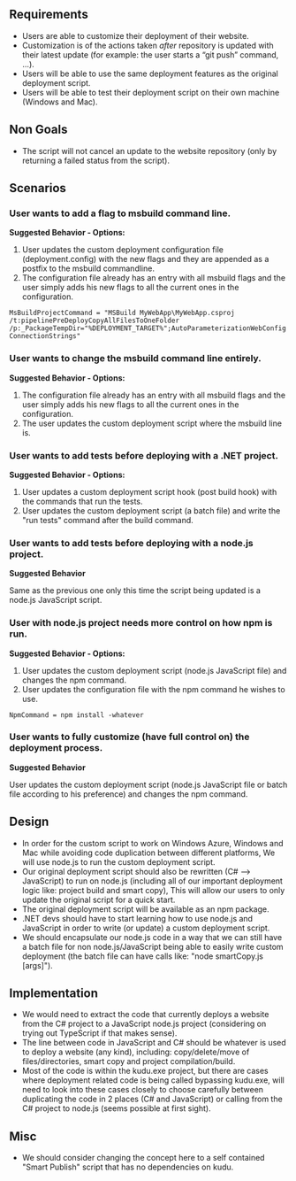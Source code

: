 ## Requirements

- Users are able to customize their deployment of their website.
- Customization is of the actions taken *after* repository is updated with their latest update (for example: the user starts a “git push” command, …).
- Users will be able to use the same deployment features as the original deployment script.
- Users will be able to test their deployment script on their own machine (Windows and Mac).


## Non Goals

- The script will not cancel an update to the website repository (only by returning a failed status from the script).


## Scenarios

### User wants to add a flag to msbuild command line.

**Suggested Behavior - Options:**

1. User updates the custom deployment configuration file (deployment.config) with the new flags and they are appended as a postfix to the msbuild commandline.
2. The configuration file already has an entry with all msbuild flags and the user simply adds his new flags to all the current ones in the configuration.

`MsBuildProjectCommand = "MSBuild MyWebApp\MyWebApp.csproj /t:pipelinePreDeployCopyAllFilesToOneFolder /p:_PackageTempDir="%DEPLOYMENT_TARGET%";AutoParameterizationWebConfigConnectionStrings"`

### User wants to change the msbuild command line entirely.

**Suggested Behavior - Options:**

1. The configuration file already has an entry with all msbuild flags and the user simply adds his new flags to all the current ones in the configuration.
2. The user updates the custom deployment script where the msbuild line is.

### User wants to add tests before deploying with a .NET project.

**Suggested Behavior - Options:**

1. User updates a custom deployment script hook (post build hook) with the commands that run the tests.
2. User updates the custom deployment script (a batch file) and write the "run tests" command after the build command.

### User wants to add tests before deploying with a node.js project.

**Suggested Behavior**

Same as the previous one only this time the script being updated is a node.js JavaScript script.

### User with node.js project needs more control on how npm is run.

**Suggested Behavior - Options:**

1. User updates the custom deployment script (node.js JavaScript file) and changes the npm command.
2. User updates the configuration file with the npm command he wishes to use.

`NpmCommand = npm install -whatever`

### User wants to fully customize (have full control on) the deployment process.

**Suggested Behavior**

User updates the custom deployment script (node.js JavaScript file or batch file according to his preference) and changes the npm command.


## Design

- In order for the custom script to work on Windows Azure, Windows and Mac while avoiding code duplication between different platforms, We will use node.js to run the custom deployment script.
- Our original deployment script should also be rewritten (C# --> JavaScript) to run on node.js (including all of our important deployment logic like: project build and smart copy), This will allow our users to only update the original script for a quick start.
- The original deployment script will be available as an npm package.
- .NET devs should have to start learning how to use node.js and JavaScript in order to write (or update) a custom deployment script.
- We should encapsulate our node.js code in a way that we can still have a batch file for non node.js/JavaScript being able to easily write custom deployment (the batch file can have calls like: "node smartCopy.js [args]").


## Implementation

- We would need to extract the code that currently deploys a website from the C# project to a JavaScript node.js project (considering on trying out TypeScript if that makes sense).
- The line between code in JavaScript and C# should be whatever is used to deploy a website (any kind), including: copy/delete/move of files/directories, smart copy and project compilation/build.
- Most of the code is within the kudu.exe project, but there are cases where deployment related code is being called bypassing kudu.exe, will need to look into these cases closely to choose carefully between duplicating the code in 2 places (C# and JavaScript) or calling from the C# project to node.js (seems possible at first sight).

## Misc
- We should consider changing the concept here to a self contained "Smart Publish" script that has no dependencies on kudu.
